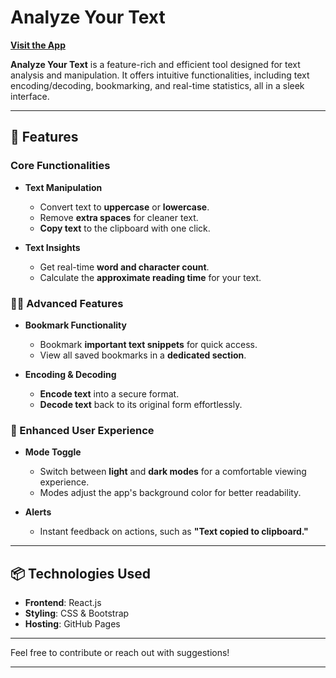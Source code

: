 # **Analyze Your Text**

[**Visit the App**](https://janvihatwar.github.io/analyzeYourTextHere/)  

**Analyze Your Text** is a feature-rich and efficient tool designed for text analysis and manipulation. It offers intuitive functionalities, including text encoding/decoding, bookmarking, and real-time statistics, all in a sleek interface.

---

## **🌟 Features**

### **Core Functionalities**
- **Text Manipulation**  
  * Convert text to **uppercase** or **lowercase**.  
  * Remove **extra spaces** for cleaner text.  
  * **Copy text** to the clipboard with one click.

- **Text Insights**  
  * Get real-time **word and character count**.  
  * Calculate the **approximate reading time** for your text.

### **🌟🌟 Advanced Features**
- **Bookmark Functionality**  
  * Bookmark **important text snippets** for quick access.  
  * View all saved bookmarks in a **dedicated section**.

- **Encoding & Decoding**  
  * **Encode text** into a secure format.  
  * **Decode text** back to its original form effortlessly.

### **🌟 Enhanced User Experience**
- **Mode Toggle**  
  * Switch between **light** and **dark modes** for a comfortable viewing experience.  
  * Modes adjust the app's background color for better readability.

- **Alerts**  
  * Instant feedback on actions, such as **"Text copied to clipboard."**

---



## **📦 Technologies Used**

- **Frontend**: React.js  
- **Styling**: CSS & Bootstrap  
- **Hosting**: GitHub Pages  

---


Feel free to contribute or reach out with suggestions!

---

